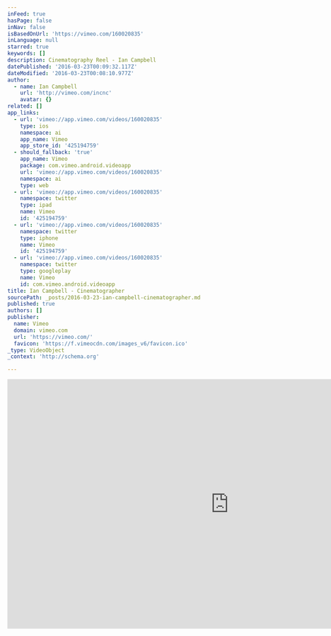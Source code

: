 ```yaml
---
inFeed: true
hasPage: false
inNav: false
isBasedOnUrl: 'https://vimeo.com/160020835'
inLanguage: null
starred: true
keywords: []
description: Cinematography Reel - Ian Campbell
datePublished: '2016-03-23T00:09:32.117Z'
dateModified: '2016-03-23T00:08:10.977Z'
author:
  - name: Ian Campbell
    url: 'http://vimeo.com/incnc'
    avatar: {}
related: []
app_links:
  - url: 'vimeo://app.vimeo.com/videos/160020835'
    type: ios
    namespace: ai
    app_name: Vimeo
    app_store_id: '425194759'
  - should_fallback: 'true'
    app_name: Vimeo
    package: com.vimeo.android.videoapp
    url: 'vimeo://app.vimeo.com/videos/160020835'
    namespace: ai
    type: web
  - url: 'vimeo://app.vimeo.com/videos/160020835'
    namespace: twitter
    type: ipad
    name: Vimeo
    id: '425194759'
  - url: 'vimeo://app.vimeo.com/videos/160020835'
    namespace: twitter
    type: iphone
    name: Vimeo
    id: '425194759'
  - url: 'vimeo://app.vimeo.com/videos/160020835'
    namespace: twitter
    type: googleplay
    name: Vimeo
    id: com.vimeo.android.videoapp
title: Ian Campbell - Cinematographer
sourcePath: _posts/2016-03-23-ian-campbell-cinematographer.md
published: true
authors: []
publisher:
  name: Vimeo
  domain: vimeo.com
  url: 'https://vimeo.com/'
  favicon: 'https://f.vimeocdn.com/images_v6/favicon.ico'
_type: VideoObject
_context: 'http://schema.org'

---
```

<iframe src="https://cdn.embedly.com/widgets/media.html?src=https%3A%2F%2Fplayer.vimeo.com%2Fvideo%2F160020835&amp;url=https%3A%2F%2Fvimeo.com%2F160020835&amp;image=http%3A%2F%2Fi.vimeocdn.com%2Fvideo%2F561911918_1280.jpg&amp;key=b7d04c9b404c499eba89ee7072e1c4f7&amp;type=text%2Fhtml&amp;schema=vimeo" width="1000" height="563" scrolling="no" frameborder="0" allowfullscreen="allowfullscreen" style=""></iframe>